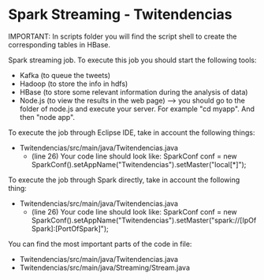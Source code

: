 # Spark Streaming - Twitendencias

IMPORTANT: In scripts folder you will find the script shell to create the corresponding tables in HBase.

Spark streaming job. To execute this job you should start the following tools:
  - Kafka (to queue the tweets)
  - Hadoop (to store the info in hdfs)
  - HBase (to store some relevant information during the analysis of data)
  - Node.js (to view the results in the web page)  --> you should go to the folder of node.js and execute your server. For example "cd myapp". And then "node app".

To execute the job through Eclipse IDE, take in account the following things:
  - Twitendencias/src/main/java/Twitendencias.java
    - (line 26) Your code line should look like: SparkConf conf = new SparkConf().setAppName("Twitendencias").setMaster("local[*]");

To execute the job through Spark directly, take in account the following thing:
  - Twitendencias/src/main/java/Twitendencias.java
    - (line 26) Your code line should look like: SparkConf conf = new SparkConf().setAppName("Twitendencias").setMaster("spark://[IpOfSpark]:[PortOfSpark]");

You can find the most important parts of the code in file: 
  - Twitendencias/src/main/java/Twitendencias.java
  - Twitendencias/src/main/java/Streaming/Stream.java
